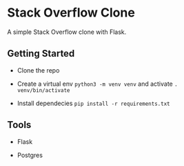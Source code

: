 # Stack Overflow Clone

A simple Stack Overflow clone with Flask.

## Getting Started

- Clone the repo

- Create a virtual env `python3 -m venv venv` and activate `. venv/bin/activate`

- Install dependecies `pip install -r requirements.txt`

## Tools

- Flask

- Postgres

